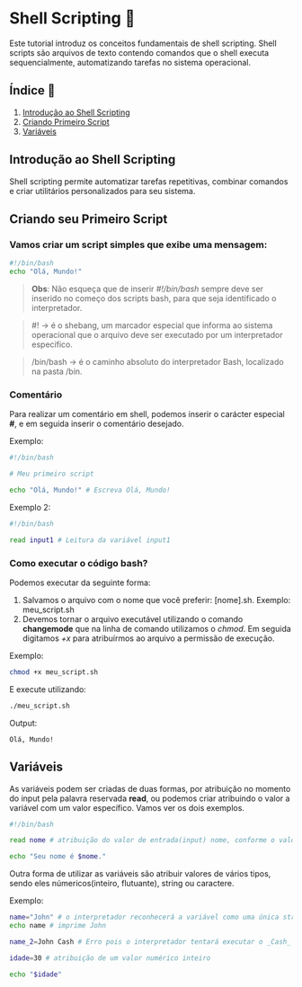 # Shell Scripting 🐧

Este tutorial introduz os conceitos fundamentais de shell scripting. Shell scripts são arquivos de texto contendo comandos que o shell executa sequencialmente, automatizando tarefas no sistema operacional.

## Índice 📑

1. [Introdução ao Shell Scripting](#Introdução-ao-Shell-Scriptin)
2. [Criando Primeiro Script](#Criando-seu-primeiro-Script)
3. [Variáveis](#Variáveis)

## Introdução ao Shell Scripting 

Shell scripting permite automatizar tarefas repetitivas, combinar comandos e criar utilitários personalizados para seu sistema.

## Criando seu Primeiro Script

### Vamos criar um script simples que exibe uma mensagem:

```bash
#!/bin/bash
echo "Olá, Mundo!"
```

> __Obs__: Não esqueça que de inserir _#!/bin/bash_ sempre deve ser inserido no começo dos scripts bash, para que seja identificado o interpretador.

> #! → é o shebang, um marcador especial que informa ao sistema operacional que o arquivo deve ser executado por um interpretador específico.

> /bin/bash → é o caminho absoluto do interpretador Bash, localizado na pasta /bin.

### Comentário

Para realizar um comentário em shell, podemos inserir o carácter especial **#**, e em seguida inserir o comentário desejado.

Exemplo:

```bash
#!/bin/bash

# Meu primeiro script

echo "Olá, Mundo!" # Escreva Olá, Mundo!
```

Exemplo 2:

```bash
#!/bin/bash

read input1 # Leitura da variável input1
```

### Como executar o código bash?

Podemos executar da seguinte forma:
1. Salvamos o arquivo com o nome que você preferir: [nome].sh. Exemplo: meu_script.sh
2. Devemos tornar o arquivo executável utilizando o comando **changemode** que na linha de comando utilizamos o *chmod*. Em seguida digitamos *+x* para atribuírmos ao arquivo a permissão de execução.

Exemplo:

```bash
chmod +x meu_script.sh
```

E execute utilizando:

```bash
./meu_script.sh
```

Output:
```
Olá, Mundo!
```

## Variáveis

As variáveis podem ser criadas de duas formas, por atribuição no momento do input pela palavra reservada __read__, ou podemos criar atribuindo o valor a variável com um valor específico. Vamos ver os dois exemplos.

```bash
#!/bin/bash

read nome # atribuição do valor de entrada(input) nome, conforme o valor digitado pelo usuário.

echo "Seu nome é $nome."
```

Outra forma de utilizar as variáveis são atribuir valores de vários tipos, sendo eles númericos(inteiro, flutuante), string ou caractere.

Exemplo:

```bash
name="John" # o interpretador reconhecerá a variável como uma única string com o valor John
echo name # imprime John

name_2=John Cash # Erro pois o interpretador tentará executar o _Cash_ como comando

idade=30 # atribuição de um valor numérico inteiro

echo "$idade"

```
